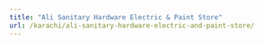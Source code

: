 ```yaml
---
title: "Ali Sanitary Hardware Electric & Paint Store"
url: /karachi/ali-sanitary-hardware-electric-and-paint-store/
---
```

